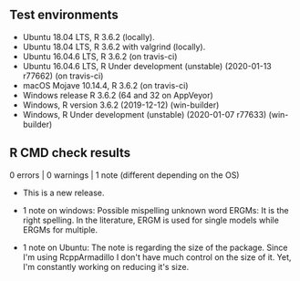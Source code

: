 ## Test environments

* Ubuntu 18.04 LTS, R 3.6.2 (locally).
* Ubuntu 18.04 LTS, R 3.6.2 with valgrind (locally).
* Ubuntu 16.04.6 LTS, R 3.6.2 (on travis-ci)
* Ubuntu 16.04.6 LTS, R Under development (unstable) (2020-01-13 r77662) (on travis-ci)
* macOS Mojave 10.14.4, R 3.6.2 (on travis-ci)
* Windows release R 3.6.2 (64 and 32 on AppVeyor)
* Windows, R version 3.6.2 (2019-12-12) (win-builder)
* Windows, R Under development (unstable) (2020-01-07 r77633) (win-builder)

## R CMD check results

0 errors | 0 warnings | 1 note (different depending on the OS)

* This is a new release.

* 1 note on windows: Possible mispelling unknown word ERGMs: It is the right
  spelling. In the literature, ERGM is used for single models while ERGMs for
  multiple.

* 1 note on Ubuntu: The note is regarding the size of the package. Since I'm
  using RcppArmadillo I don't have much control on the size of it. Yet, I'm
  constantly working on reducing it's size.
  
